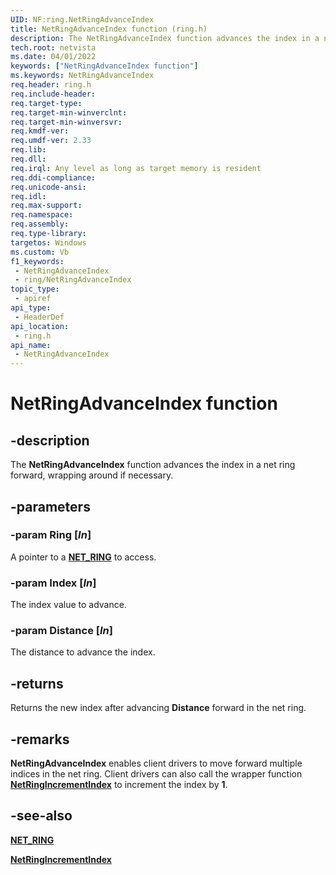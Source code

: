 ```yaml
---
UID: NF:ring.NetRingAdvanceIndex
title: NetRingAdvanceIndex function (ring.h)
description: The NetRingAdvanceIndex function advances the index in a net ring forward, wrapping around if necessary.
tech.root: netvista
ms.date: 04/01/2022
keywords: ["NetRingAdvanceIndex function"]
ms.keywords: NetRingAdvanceIndex
req.header: ring.h
req.include-header: 
req.target-type: 
req.target-min-winverclnt: 
req.target-min-winversvr: 
req.kmdf-ver: 
req.umdf-ver: 2.33 
req.lib: 
req.dll: 
req.irql: Any level as long as target memory is resident
req.ddi-compliance: 
req.unicode-ansi: 
req.idl: 
req.max-support: 
req.namespace: 
req.assembly: 
req.type-library: 
targetos: Windows
ms.custom: Vb
f1_keywords:
 - NetRingAdvanceIndex
 - ring/NetRingAdvanceIndex
topic_type:
 - apiref
api_type:
 - HeaderDef
api_location:
 - ring.h
api_name:
 - NetRingAdvanceIndex
---
```


# NetRingAdvanceIndex function


## -description

The **NetRingAdvanceIndex** function advances the index in a net ring forward, wrapping around if necessary.

## -parameters

### -param Ring [_In_]

A pointer to a [**NET_RING**](../ring/ns-ring-_net_ring.md) to access.

### -param Index [_In_]

The index value to advance.

### -param Distance [_In_]

The distance to advance the index.

## -returns

Returns the new index after advancing **Distance** forward in the net ring.

## -remarks

**NetRingAdvanceIndex** enables client drivers to move forward multiple indices in the net ring. Client drivers can also call the wrapper function [**NetRingIncrementIndex**](../ring/nf-ring-netringincrementindex.md) to increment the index by **1**.

## -see-also

[**NET_RING**](../ring/ns-ring-_net_ring.md)

[**NetRingIncrementIndex**](../ring/nf-ring-netringincrementindex.md)

